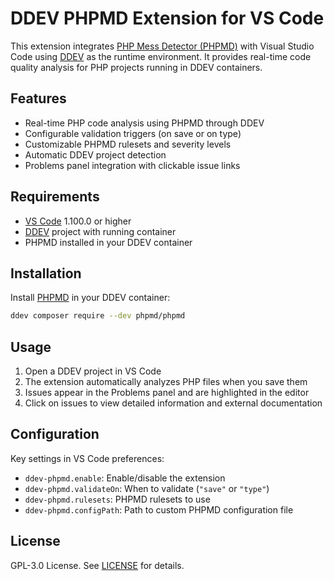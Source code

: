 # DDEV PHPMD Extension for VS Code

This extension integrates [PHP Mess Detector (PHPMD)](https://phpmd.org/) with Visual Studio Code using [DDEV](https://ddev.com/) as the runtime environment. It provides real-time code quality analysis for PHP projects running in DDEV containers.

## Features

- Real-time PHP code analysis using PHPMD through DDEV
- Configurable validation triggers (on save or on type)
- Customizable PHPMD rulesets and severity levels
- Automatic DDEV project detection
- Problems panel integration with clickable issue links

## Requirements

- [VS Code](https://code.visualstudio.com/) 1.100.0 or higher
- [DDEV](https://github.com/ddev/ddev) project with running container
- PHPMD installed in your DDEV container

## Installation

Install [PHPMD](https://github.com/phpmd/phpmd) in your DDEV container:
```bash
ddev composer require --dev phpmd/phpmd
```

## Usage

1. Open a DDEV project in VS Code
2. The extension automatically analyzes PHP files when you save them
3. Issues appear in the Problems panel and are highlighted in the editor
4. Click on issues to view detailed information and external documentation

## Configuration

Key settings in VS Code preferences:

- `ddev-phpmd.enable`: Enable/disable the extension
- `ddev-phpmd.validateOn`: When to validate (`"save"` or `"type"`)
- `ddev-phpmd.rulesets`: PHPMD rulesets to use
- `ddev-phpmd.configPath`: Path to custom PHPMD configuration file

## License

GPL-3.0 License. See [LICENSE](LICENSE) for details.
